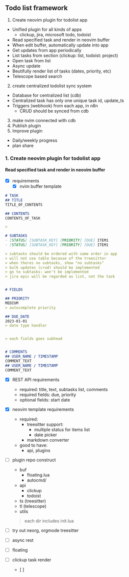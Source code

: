 ## Todo list framework

1. Create neovim plugin for todolist app
- Unified plugin for all kinds of apps
  - clickup, jira, microsoft todo, todoist
- Read specified task and render in neovim buffer
- When edit buffer, automatically update into app
- Get updates from app periodically
- List tasks from section (clickup: list, todoist: project)
- Open task from list
- Async update
- Beutifully render list of tasks (dates, priority, etc)
- Telescope based search

2. create centralized todolist sync system
- Database for centralized list (cdb)
- Centralized task has only one unique task id, update_ts
- Triggers (webhook) from each app, in n8n
  - CRUD should be synced from cdb

3. make nvim connected with cdb
4. Publish plugin
5. Improve plugin
- Daily/weekly progress
- plan share

### 1. Create neovim plugin for todolist app
#### Read specified task and render in neovim buffer
- [x] requirements
  - [x] nvim buffer template

```markdown
# TASK
## TITLE
TITLE_OF_CONTENTS

## CONTENTS
CONTENTS_OF_TASK

> 

# SUBTASKS
- [STATUS] [SUBTASK_KEY] [PRIORITY] [DUE] ITEM1
- [STATUS] [SUBTASK_KEY] [PRIORITY] [DUE] ITEM1

> subtasks should be ordered with same order in app
> will not use table because of the treesitter
> when theres no subtasks, show "no subtasks"
> bulk updates (crud) should be implemented
> go to subtasks: won't be implemented
> jira epic will be regarded as list, not the task


# FIELDS

## PRIORITY
MEDIUM
> autocomplete priority

## DUE_DATE 
2023-01-01
> date type handler


> each fields goes subhead


# COMMENTS
## USER_NAME / TIMESTAMP
COMMENT_TEXT
## USER_NAME / TIMESTAMP
COMMENT_TEXT

```

  - [x] REST API requirements
    - required: title, text, subtasks list, comments
    - required fields: due, priority
    - optional fields: start date

  - [x] neovim template requirements
    - required:
      - treesitter support:
        - multiple status for items list
        - date picker
      - markdown converter
    - good to have:
      - api, plugins

- [ ] plugin repo construct
  - buf
    - floating.lua
    - autocmd/
  - api
    - clickup
    - todoist
  - ts (treesitter)
  - tl (telescope)
  - utils
  > each dir includes init.lua
- [ ] try out neorg, orgmode treesitter 
- [ ] async rest
- [ ] floating
- [ ] clickup task render
  - [ ]

